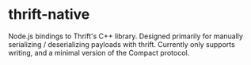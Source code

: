 # thrift-native

Node.js bindings to Thrift's C++ library. Designed primarily for manually serializing / deserializing payloads with thrift. Currently only supports writing, and a minimal version of the Compact protocol.
